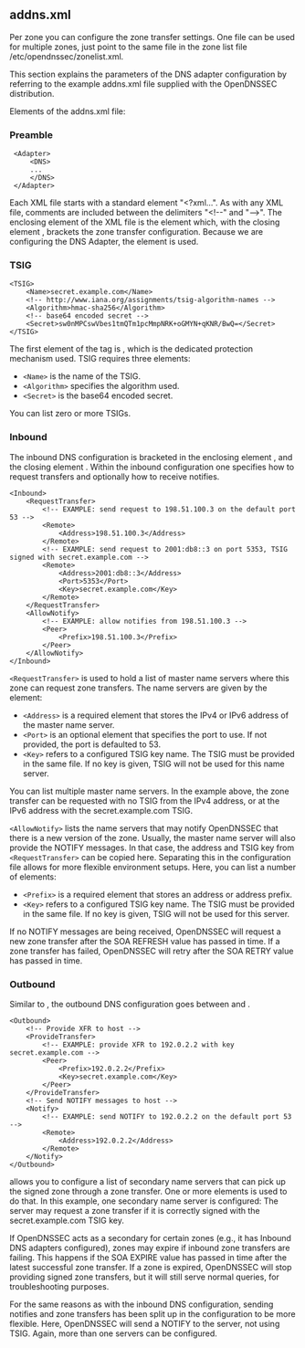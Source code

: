 ## addns.xml

Per zone you can configure the zone transfer settings. One file can be used for multiple zones, just point to the same file in the zone list file /etc/opendnssec/zonelist.xml.

This section explains the parameters of the DNS adapter configuration by referring to the example addns.xml file supplied with the OpenDNSSEC distribution. 

Elements of the addns.xml file:

### Preamble

     <Adapter>
         <DNS>
         ...
         </DNS>
     </Adapter>

Each XML file starts with a standard element "<?xml...". As with any XML file, comments are included between the delimiters "<!--" and "–>". The enclosing element of the XML file is the element <Adapter> which, with the closing element </Adapter>, brackets the zone transfer configuration. Because we are configuring the DNS Adapter, the element <DNS> is used.

### TSIG

    <TSIG>
        <Name>secret.example.com</Name>
        <!-- http://www.iana.org/assignments/tsig-algorithm-names -->
        <Algorithm>hmac-sha256</Algorithm>
        <!-- base64 encoded secret -->
        <Secret>sw0nMPCswVbes1tmQTm1pcMmpNRK+oGMYN+qKNR/BwQ=</Secret>
    </TSIG>

The first element of the <DNS> tag is <TSIG>, which is the dedicated protection mechanism used. TSIG requires three elements:

- ``<Name>`` is the name of the TSIG.
- ``<Algorithm>`` specifies the algorithm used.
- ``<Secret>`` is the base64 encoded secret.

You can list zero or more TSIGs.

### Inbound

The inbound DNS configuration is bracketed in the enclosing element <Inbound>, and the closing element </Inbound>.  Within the inbound configuration one specifies how to request transfers and optionally how to receive notifies.

    <Inbound>
        <RequestTransfer>
            <!-- EXAMPLE: send request to 198.51.100.3 on the default port 53 -->
            <Remote>
                <Address>198.51.100.3</Address>
            </Remote>
            <!-- EXAMPLE: send request to 2001:db8::3 on port 5353, TSIG signed with secret.example.com -->
            <Remote>
                <Address>2001:db8::3</Address>
                <Port>5353</Port>
                <Key>secret.example.com</Key>
            </Remote>
        </RequestTransfer>
        <AllowNotify>
            <!-- EXAMPLE: allow notifies from 198.51.100.3 -->
            <Peer>
                <Prefix>198.51.100.3</Prefix>
            </Peer>
        </AllowNotify>
    </Inbound>

``<RequestTransfer>`` is used to hold a list of master name servers where this zone can request zone transfers. The name servers are given by the <Remote> element:

- ``<Address>`` is a required element that stores the IPv4 or IPv6 address of the master name server.
- ``<Port>`` is an optional element that specifies the port to use. If not provided, the port is defaulted to 53.
- ``<Key>`` refers to a configured TSIG key name. The TSIG must be provided in the same file. If no key is given, TSIG will not be used for this name server.

You can list multiple master name servers. In the example above, the zone transfer can be requested with no TSIG from the IPv4 address, or at the IPv6 address with the secret.example.com TSIG.

``<AllowNotify>`` lists the name servers that may notify OpenDNSSEC that there is a new version of the zone. Usually, the master name server will also provide the NOTIFY messages. In that case, the address and TSIG key from `<RequestTransfer>` can be copied here. Separating this in the configuration file allows for more flexible environment setups. Here, you can list a number of <Peer> elements:

- ``<Prefix>`` is a required element that stores an address or address prefix.
- ``<Key>`` refers to a configured TSIG key name. The TSIG must be provided in the same file. If no key is given, TSIG will not be used for this server.

If no NOTIFY messages are being received, OpenDNSSEC will request a new zone transfer after the SOA REFRESH value has passed in time. If a zone transfer has failed, OpenDNSSEC will retry after the SOA RETRY value has passed in time.

### Outbound

Similar to <Inbound>, the outbound DNS configuration goes between <Outbound> and </Outbound>.

    <Outbound>
        <!-- Provide XFR to host -->
        <ProvideTransfer>
            <!-- EXAMPLE: provide XFR to 192.0.2.2 with key secret.example.com -->
            <Peer>
                <Prefix>192.0.2.2</Prefix>
                <Key>secret.example.com</Key>
            </Peer>
        </ProvideTransfer>
        <!-- Send NOTIFY messages to host -->
        <Notify>
            <!-- EXAMPLE: send NOTIFY to 192.0.2.2 on the default port 53 -->
            <Remote>
                <Address>192.0.2.2</Address>
            </Remote>
        </Notify>
    </Outbound>

<ProvideTransfer> allows you to configure a list of secondary name servers that can pick up the signed zone through a zone transfer. One or more <Peer> elements is used to do that. In this example, one secondary name server is configured: The server may request a zone transfer if it is correctly signed with the secret.example.com TSIG key.

If OpenDNSSEC acts as a secondary for certain zones (e.g., it has Inbound DNS adapters configured), zones may expire if inbound zone transfers are failing. This happens if the SOA EXPIRE value has passed in time after the latest successful zone transfer. If a zone is expired, OpenDNSSEC will stop providing signed zone transfers, but it will still serve normal queries, for troubleshooting purposes.

For the same reasons as with the inbound DNS configuration, sending notifies and zone transfers has been split up in the configuration to be more flexible. Here, OpenDNSSEC will send a NOTIFY to the server, not using TSIG. Again, more than one servers can be configured.
